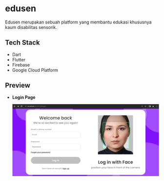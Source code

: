 # edusen

Edusen merupakan sebuah platform yang membantu edukasi khususnya kaum disabilitas sensorik.

## Tech Stack

- Dart
- Flutter
- Firebase
- Google Cloud Platform

## Preview

- **Login Page**

    ![loginpage](./assets/image/Screenshot%20from%202024-01-13%2004-11-26.png)
